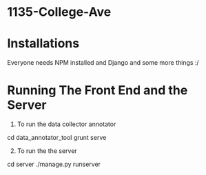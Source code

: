 1135-College-Ave
================

<h1> Installations </h1>

  Everyone needs NPM installed and Django and some more things :/


<h1> Running The Front End and the Server </h1>

1) To run the data collector annotator

  cd data_annotator_tool
  grunt serve

2) To run the the server

  cd server
  ./manage.py runserver
